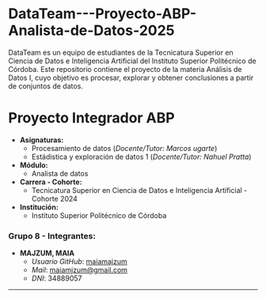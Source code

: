 # DataTeam---Proyecto-ABP-Analista-de-Datos-2025
DataTeam es un equipo de estudiantes de la Tecnicatura Superior en Ciencia de Datos e Inteligencia Artificial del Instituto Superior Politécnico de Córdoba.  Este repositorio contiene el proyecto de la materia Análisis de Datos I, cuyo objetivo es procesar, explorar y obtener conclusiones a partir de conjuntos de datos.

# Proyecto Integrador ABP
- **Asignaturas:**
    - Procesamiento de datos (_Docente/Tutor: Marcos ugarte_)
    - Estádistica y exploración de datos 1 (_Docente/Tutor: Nahuel Pratta_)    
- **Módulo:**
    - Analista de datos
- **Carrera - Cohorte:**
    - Tecnicatura Superior en Ciencia de Datos e Inteligencia Artificial - Cohorte 2024
- **Institución:**
    - Instituto Superior Politécnico de Córdoba

### Grupo 8 - Integrantes:
- **MAJZUM, MAIA**
    - _Usuario GitHub_: [maiamajzum](https://github.com/maiamajzum)
    - _Mail_: maiamjzum@gmail.com
    - _DNI_: 34889057
 
---
